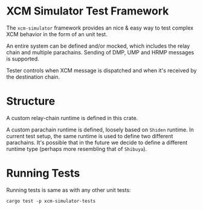 # XCM Simulator Test Framework

The `xcm-simulator` framework provides an nice & easy way to test complex XCM behavior in the form of an unit test.

An entire system can be defined and/or mocked, which includes the relay chain and multiple parachains.
Sending of DMP, UMP and HRMP messages is supported.

Tester controls when XCM message is dispatched and when it's received by the destination chain.

# Structure

A custom relay-chain runtime is defined in this crate.

A custom parachain runtime is defined, loosely based on `Shiden` runtime.
In current test setup, the same runtime is used to define two different parachains.
It's possible that in the future we decide to define a different runtime type (perhaps more resembling that of `Shibuya`).

# Running Tests

Running tests is same as with any other unit tests:

`cargo test -p xcm-simulator-tests`